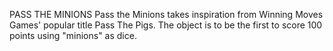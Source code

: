 PASS THE MINIONS
Pass the Minions takes inspiration from Winning Moves Games' popular title Pass The Pigs. The object is to be the first to score 100 points using "minions" as dice.